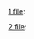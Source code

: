 
<p><a href="pdf/Receipt_RdM_Fees.pdf" target="_blank">1 file</a>:</p>
<p><a href="pdf/voucher_hotel_D-202402241058-101c540c-9fc8-4271-9d04-5646638cb655.pdf" target="_blank">2 file</a>:</p>

